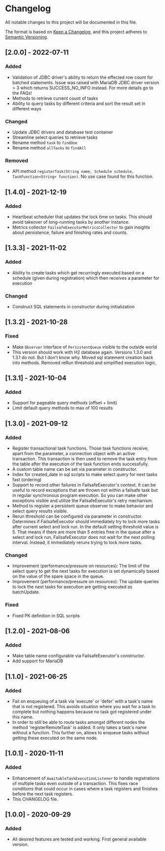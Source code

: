 # Changelog
All notable changes to this project will be documented in this file.

The format is based on [Keep a Changelog](https://keepachangelog.com/en/1.0.0/),
and this project adheres to [Semantic Versioning](https://semver.org/spec/v2.0.0.html).

## [2.0.0] - 2022-07-11
### Added
- Validation of JDBC driver's ability to return the effected row count for batched statements. Issue was raised with MariaDB JDBC driver version > 3 which returns SUCCESS_NO_INFO instead. For more details go to the FAQs!
- Methods to retrieve current count of tasks
- Ability to query tasks by different criteria and sort the result set in different ways

### Changed  
- Update JDBC drivers and database test container
- Streamline select queries to retrieve tasks
- Rename method `task` to `findOne`
- Rename method `allTasks` to `findAll`
  
### Removed
- API method `registerTask(String name, Schedule schedule, TaskFunction<String> function)`. No use case found for this function.

## [1.4.0] - 2021-12-19
### Added
- Heartbeat scheduler that updates the lock time on tasks. This should avoid takeover of long-running tasks by another instance.
- Metrics collector `FailsafeExecutorMetricsCollector` to gain insights about persistence, failure and finishing rates and counts.

## [1.3.3] - 2021-11-02
### Added
- Ability to create tasks which get recurringly executed based on a schedule (given during registration) which then receives a parameter for execution

### Changed
- Construct SQL statements in constructor during initialization

## [1.3.2] - 2021-10-28
### Fixed
- Make `Observer` interface of `PersistentQueue` visible to the outside world
- This version should work with H2 database again. Versions 1.3.0 and 1.3.1 do not. But I don't know why. Moved sql statement creation back into methods. Removed reRun threshold and simplified execution logic.

## [1.3.1] - 2021-10-04
### Added
- Support for pageable query methods (offset + limit)
- Limit default query methods to max of 100 results

## [1.3.0] - 2021-09-12
### Added
- Register transactional task functions. Those task functions receive, apart from the parameter, a connection object with an active transaction. This transaction is then used
  to remove the task entry from the table after the execution of the task function ends successfully.
- A custom table name can be set via parameter in constructor.
- Index for created_date in sql scripts to make select query for next tasks fast (ordering)
- Support to record other failures in FailsafeExecutor's context. 
  It can be useful to record exceptions that are thrown not within a failsafe task but in regular synchronous program execution.
  So you can make other exceptions visible and utilize the FailsafeExecutor's retry mechanism.
- Method to register a persistent queue observer to make behavior and select query results visible. 
- Rerun threshold can be configured via parameter in constructor. Determines if FailsafeExecutor should immediately try to lock more tasks after current select and lock run. In the default setting threshold value is 5. That means if there are more than 5 entries free in the queue after a select and lock run, FailsafeExecutor does not wait for the next polling interval. Instead, it immediately reruns trying to lock more tasks.
  
### Changed
- Improvement (performance/pressure on resources): The limit of the select query to get the next tasks for execution is set dynamically based on the value of the spare space in the queue.
- Improvement (performance/pressure on resources): The update queries to lock the next tasks for execution are getting executed as batchUpdate.

### Fixed
- Fixed PK definition in SQL scripts

## [1.2.0] - 2021-08-06
### Added
- Make table name configurable via FailsafeExecutor's constructor.
- Add support for MariaDB

## [1.1.0] - 2021-06-25
### Added
- Fail on enqueuing of a task via 'execute' or 'defer' with a task's name that is not registered.
  This avoids situation where you wait for a task to complete but nothing happens because no task got registered under this name.
- In order to still be able to route tasks amongst different nodes the method 'registerRemoteTask' is added. 
  It only takes a task's name without a function. This further on, allows to enqueue tasks without getting these executed on the same node. 

## [1.0.1] - 2020-11-11
### Added
- Enhancement of `AwaitableTaskExecutionListener` to handle registrations of multiple tasks even outside of a transaction. 
  This fixes race conditions that could occur in cases where a task registers and finishes before the next task registers.
- This CHANGELOG file.

## [1.0.0] - 2020-09-29
### Added
- All desired features are tested and working. First general available version. 